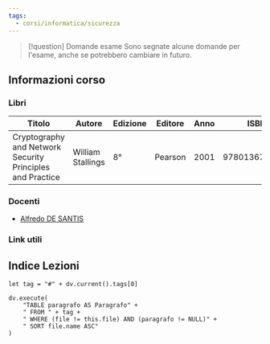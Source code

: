 ```yaml
---
tags:
  - corsi/informatica/sicurezza
---
```


> [!question] Domande esame
> Sono segnate alcune domande per l'esame, anche se potrebbero cambiare in futuro.

## Informazioni corso

### Libri
| Titolo                                                    | Autore            | Edizione | Editore | Anno | ISBN          | Note |
| --------------------------------------------------------- | ----------------- | -------- | ------- | ---- | ------------- | ---- |
| Cryptography and Network Security Principles and Practice | William Stallings | 8°       | Pearson | 2001 | 9780136707226 |      |


### Docenti
- [Alfredo DE SANTIS](https://docenti.unisa.it/000769/home)

### Link utili


## Indice Lezioni


```dataviewjs
let tag = "#" + dv.current().tags[0]

dv.execute(
	"TABLE paragrafo AS Paragrafo" +
	" FROM " + tag +
	" WHERE (file != this.file) AND (paragrafo != NULL)" +
	" SORT file.name ASC"
)
```